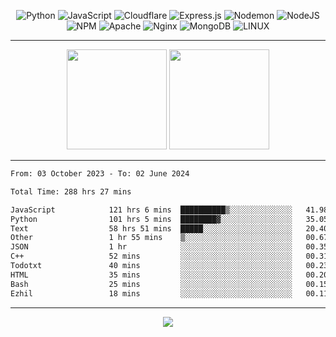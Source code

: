<div align="center">
  
![Python](https://img.shields.io/badge/python-3670A0?style=for-the-badge&logo=python&logoColor=ffdd54) ![JavaScript](https://img.shields.io/badge/javascript-%23323330.svg?style=for-the-badge&logo=javascript&logoColor=%23F7DF1E) ![Cloudflare](https://img.shields.io/badge/Cloudflare-F38020?style=for-the-badge&logo=Cloudflare&logoColor=white) ![Express.js](https://img.shields.io/badge/express.js-%23404d59.svg?style=for-the-badge&logo=express&logoColor=%2361DAFB) ![Nodemon](https://img.shields.io/badge/NODEMON-%23323330.svg?style=for-the-badge&logo=nodemon&logoColor=%BBDEAD) ![NodeJS](https://img.shields.io/badge/node.js-6DA55F?style=for-the-badge&logo=node.js&logoColor=white) ![NPM](https://img.shields.io/badge/NPM-%23CB3837.svg?style=for-the-badge&logo=npm&logoColor=white) ![Apache](https://img.shields.io/badge/apache-%23D42029.svg?style=for-the-badge&logo=apache&logoColor=white) ![Nginx](https://img.shields.io/badge/nginx-%23009639.svg?style=for-the-badge&logo=nginx&logoColor=white) ![MongoDB](https://img.shields.io/badge/MongoDB-%234ea94b.svg?style=for-the-badge&logo=mongodb&logoColor=white) ![LINUX](https://img.shields.io/badge/Linux-FCC624?style=for-the-badge&logo=linux&logoColor=black)

---


<img src="https://github-readme-streak-stats.herokuapp.com/?user=anotherrandomonline&theme=react" height="160"/>
  
<img src="https://github-readme-stats.vercel.app/api?username=anotherrandomonline&show_icons=true&include_all_commits=true&theme=react" height="160"/>
</div>

---

<!--START_SECTION:waka-->

```txt
From: 03 October 2023 - To: 02 June 2024

Total Time: 288 hrs 27 mins

JavaScript            121 hrs 6 mins  ██████████▒░░░░░░░░░░░░░░   41.98 %
Python                101 hrs 5 mins  ████████▓░░░░░░░░░░░░░░░░   35.05 %
Text                  58 hrs 51 mins  █████░░░░░░░░░░░░░░░░░░░░   20.40 %
Other                 1 hr 55 mins    ▒░░░░░░░░░░░░░░░░░░░░░░░░   00.67 %
JSON                  1 hr            ░░░░░░░░░░░░░░░░░░░░░░░░░   00.35 %
C++                   52 mins         ░░░░░░░░░░░░░░░░░░░░░░░░░   00.31 %
Todotxt               40 mins         ░░░░░░░░░░░░░░░░░░░░░░░░░   00.23 %
HTML                  35 mins         ░░░░░░░░░░░░░░░░░░░░░░░░░   00.20 %
Bash                  25 mins         ░░░░░░░░░░░░░░░░░░░░░░░░░   00.15 %
Ezhil                 18 mins         ░░░░░░░░░░░░░░░░░░░░░░░░░   00.11 %
```

<!--END_SECTION:waka-->

---

<div align="center">
  
![](https://github-profile-trophy.vercel.app/?username=anotherrandomonline&theme=darkhub&no-frame=true&no-bg=true&margin-w=4)

</div>
